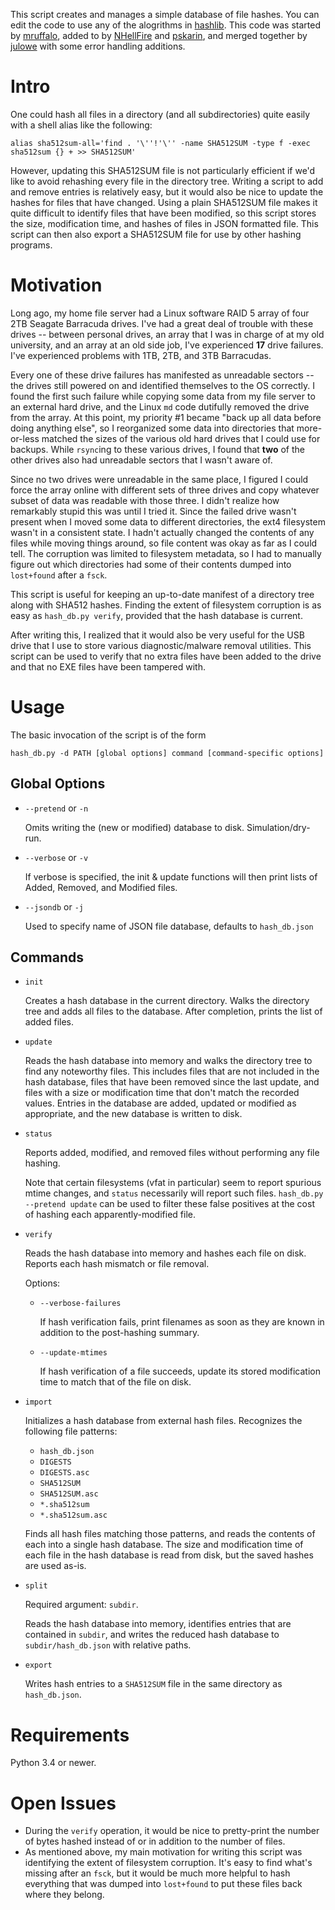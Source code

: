 This script creates and manages a simple database of file hashes. You can 
edit the code to use any of the alogrithms in 
[hashlib](https://docs.python.org/3/library/hashlib.html). This code was 
started by [mruffalo](https://github.com/mruffalo/hash-db), added to by 
[NHellFire](https://github.com/NHellFire/hash-db) and 
[pskarin](https://github.com/pskarin/hash-db), and merged together by 
[julowe](https://github.com/julowe/hash-db) with some error handling 
additions. 

Intro
=====

One could hash all files in a directory (and all subdirectories) quite easily
with a shell alias like the following:

```
alias sha512sum-all='find . '\''!'\'' -name SHA512SUM -type f -exec sha512sum {} + >> SHA512SUM'
```

However, updating this SHA512SUM file is not particularly efficient if we'd
like to avoid rehashing every file in the directory tree. Writing a script to
add and remove entries is relatively easy, but it would also be nice to update
the hashes for files that have changed. Using a plain SHA512SUM file makes it
quite difficult to identify files that have been modified, so this script
stores the size, modification time, and hashes of files in JSON formatted 
file. This script can then also export a SHA512SUM file for use by other 
hashing programs. 

Motivation
==========
Long ago, my home file server had a Linux software RAID 5 array of four 2TB
Seagate Barracuda drives. I've had a great deal of trouble with these drives --
between personal drives, an array that I was in charge of at my old university,
and an array at an old side job, I've experienced **17** drive failures. I've
experienced problems with 1TB, 2TB, and 3TB Barracudas.

Every one of these drive failures has manifested as unreadable sectors -- the
drives still powered on and identified themselves to the OS correctly. I found
the first such failure while copying some data from my file server to an
external hard drive, and the Linux `md` code dutifully removed the drive from
the array. At this point, my priority #1 became "back up all data before doing
anything else", so I reorganized some data into directories that more-or-less
matched the sizes of the various old hard drives that I could use for backups.
While `rsync`ing to these various drives, I found that **two** of the other
drives also had unreadable sectors that I wasn't aware of.

Since no two drives were unreadable in the same place, I figured I could force
the array online with different sets of three drives and copy whatever subset
of data was readable with those three. I didn't realize how remarkably stupid
this was until I tried it. Since the failed drive wasn't present when I moved
some data to different directories, the ext4 filesystem wasn't in a consistent
state. I hadn't actually changed the contents of any files while moving things
around, so file content was okay as far as I could tell. The corruption was
limited to filesystem metadata, so I had to manually figure out which
directories had some of their contents dumped into `lost+found` after a `fsck`.

This script is useful for keeping an up-to-date manifest of a directory tree
along with SHA512 hashes. Finding the extent of filesystem corruption is as
easy as `hash_db.py verify`, provided that the hash database is current.

After writing this, I realized that it would also be very useful for the USB
drive that I use to store various diagnostic/malware removal utilities. This
script can be used to verify that no extra files have been added to the drive
and that no EXE files have been tampered with.

Usage
=====

The basic invocation of the script is of the form

```
hash_db.py -d PATH [global options] command [command-specific options]
```

Global Options
--------------

* `--pretend` or `-n`

  Omits writing the (new or modified) database to disk. Simulation/dry-run.
  
* `--verbose` or `-v`

  If verbose is specified, the init & update functions will then print 
  lists of Added, Removed, and Modified files.
  
* `--jsondb` or `-j`

  Used to specify name of JSON file database, defaults to `hash_db.json`

Commands
--------

* `init`

  Creates a hash database in the current directory. Walks the directory tree
  and adds all files to the database. After completion, prints the list of
  added files.

* `update`

  Reads the hash database into memory and walks the directory tree to find any
  noteworthy files. This includes files that are not included in the hash
  database, files that have been removed since the last update, and files with
  a size or modification time that don't match the recorded values. Entries in
  the database are added, updated or modified as appropriate, and the new
  database is written to disk.

* `status`

  Reports added, modified, and removed files without performing any file
  hashing.

  Note that certain filesystems (vfat in particular) seem to report
  spurious mtime changes, and `status` necessarily will report such files.
  `hash_db.py --pretend update` can be used to filter these false positives at
  the cost of hashing each apparently-modified file.

* `verify`

  Reads the hash database into memory and hashes each file on disk. Reports
  each hash mismatch or file removal.

  Options:
  * `--verbose-failures`

    If hash verification fails, print filenames as soon as they are known in
    addition to the post-hashing summary.

  * `--update-mtimes`

    If hash verification of a file succeeds, update its stored modification
    time to match that of the file on disk.

* `import`

  Initializes a hash database from external hash files. Recognizes the
  following file patterns:

  * `hash_db.json`
  * `DIGESTS`
  * `DIGESTS.asc`
  * `SHA512SUM`
  * `SHA512SUM.asc`
  * `*.sha512sum`
  * `*.sha512sum.asc`

  Finds all hash files matching those patterns, and reads the contents of each
  into a single hash database. The size and modification time of each file in
  the hash database is read from disk, but the saved hashes are used as-is.

* `split`

  Required argument: `subdir`.

  Reads the hash database into memory, identifies entries that are contained in
  `subdir`, and writes the reduced hash database to `subdir/hash_db.json` with
  relative paths.

* `export`

  Writes hash entries to a `SHA512SUM` file in the same directory as
  `hash_db.json`.

Requirements
============

Python 3.4 or newer.

Open Issues
===========

* During the `verify` operation, it would be nice to pretty-print the number of
  bytes hashed instead of or in addition to the number of files.
* As mentioned above, my main motivation for writing this script was identifying
  the extent of filesystem corruption. It's easy to find what's missing after
  an `fsck`, but it would be much more helpful to hash everything that was
  dumped into `lost+found` to put these files back where they belong.

<!---
# vim: set tw=79:
-->
